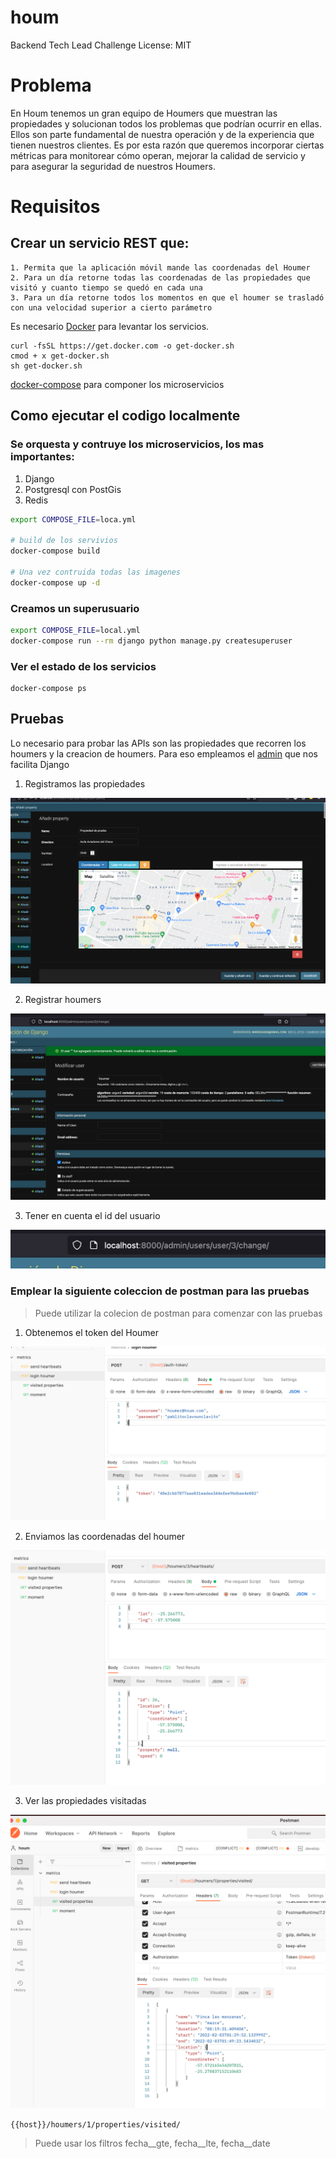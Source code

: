 # houm

Backend Tech Lead Challenge
License: MIT

# Problema

En Houm tenemos un gran equipo de Houmers que muestran las propiedades y solucionan todos los problemas que podrían ocurrir en ellas. Ellos son parte fundamental de nuestra operación y de la experiencia que tienen nuestros clientes. Es por esta razón que queremos incorporar ciertas métricas para monitorear cómo operan, mejorar la calidad de servicio y para asegurar la seguridad de nuestros Houmers.


# Requisitos

## Crear un servicio REST que:

    1. Permita que la aplicación móvil mande las coordenadas del Houmer
    2. Para un día retorne todas las coordenadas de las propiedades que visitó y cuanto tiempo se quedó en cada una
    3. Para un día retorne todos los momentos en que el houmer se trasladó con una velocidad superior a cierto parámetro

Es necesario [Docker](https://get.docker.com/) para levantar los servicios.

```
curl -fsSL https://get.docker.com -o get-docker.sh
cmod + x get-docker.sh
sh get-docker.sh
```

[docker-compose](https://docs.docker.com/compose/install/) para componer los microservicios

## Como ejecutar el codigo localmente
### Se orquesta y contruye los microservicios, los mas importantes:
1. Django
2. Postgresql con PostGis
3. Redis

```bash
export COMPOSE_FILE=loca.yml

# build de los servivios
docker-compose build

# Una vez contruida todas las imagenes
docker-compose up -d
```

### Creamos un superusuario
```bash
export COMPOSE_FILE=local.yml
docker-compose run --rm django python manage.py createsuperuser
```

### Ver el estado de los servicios
```
docker-compose ps
```
## Pruebas

Lo necesario para probar las APIs son las propiedades que recorren los houmers y la creacion de houmers.
Para eso empleamos el [admin](http://localhost:8000/admin/) que nos facilita Django

1. Registramos las propiedades

![Muestra Carga de Propiedad](https://github.com/marcelodavid/houm/blob/master/propiedad.png?raw=true)

2. Registrar houmers

![Muestra Carga de Houmers](https://github.com/marcelodavid/houm/blob/master/user.png?raw=true)

3. Tener en cuenta el id del usuario

![User ID](https://github.com/marcelodavid/houm/blob/master/user_id.png?raw=true)


### Emplear la siguiente coleccion de postman para las pruebas

> Puede utilizar la colecion de postman para comenzar con las pruebas

1. Obtenemos el token del Houmer

![Token](https://github.com/marcelodavid/houm/blob/master/token.png?raw=true)

2. Enviamos las coordenadas del houmer

![Heartbeats](https://github.com/marcelodavid/houm/blob/master/heartbeat.png?raw=true)

3. Ver las propiedades visitadas

![Muestra Carga de Propiedad](https://github.com/marcelodavid/houm/blob/master/visitados.png?raw=true)

`{{host}}/houmers/1/properties/visited/`

> Puede usar los filtros fecha__gte, fecha__lte, fecha__date